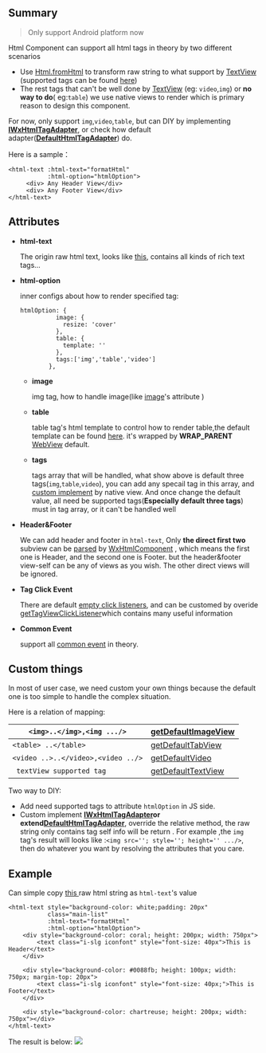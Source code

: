 ## Summary

> Only support Android platform now

Html Component can support all html tags in theory by two different scenarios

- Use [Html.fromHtml](https://developer.android.com/reference/android/text/Html.html#fromHtml(java.lang.String)) to transform raw string  to what support by [TextView](https://developer.android.com/reference/android/widget/TextView) (supported tags can be found [here](https://android.googlesource.com/platform/frameworks/base/+/master/core/java/android/text/Html.java#781))
- The rest tags that can't be well done by [TextView](https://developer.android.com/reference/android/widget/TextView) (eg: `video`,`img`) or **no way to do**( eg:`table`) we use native views to render which is primary reason to design this component.

For now, only support `img`,`video`,`table`, but can DIY by implementing **[IWxHtmlTagAdapter](https://github.com/brucetoo/incubator-weex/blob/10c5576f4d9384967fad67759f2ec2ed39f36530/android/sdk/src/main/java/com/taobao/weex/adapter/IWxHtmlTagAdapter.java)**, or check how default adapter(**[DefaultHtmlTagAdapter](https://github.com/brucetoo/incubator-weex/blob/10c5576f4d9384967fad67759f2ec2ed39f36530/android/sdk/src/main/java/com/taobao/weex/ui/component/html/adapter/DefaultHtmlTagAdapter.java)**) do.

Here is a sample：

```
<html-text :html-text="formatHtml"
           :html-option="htmlOption">
     <div> Any Header View</div>
     <div> Any Footer View</div>
</html-text>
```

## Attributes

- **html-text**

  The origin raw html text, looks like [this](https://www.yuque.com/tuyong/records/xdb5u8/html), contains all kinds of rich text tags...

- **html-option**

  inner configs about how to render specified tag:

  ```
  htmlOption: {
            image: { 
              resize: 'cover'
            },
            table: { 
              template: ''
            },
            tags:['img','table','video']
          },
  ```

  - **image**

    img tag, how to handle image(like [image](http://weex-project.io/cn/references/components/image.html#shu-xing)'s attribute )

  - **table**

    table tag's html template to control how to render table,the default template can be found [here](https://github.com/brucetoo/incubator-weex/blob/10c5576f4d9384967fad67759f2ec2ed39f36530/android/sdk/src/main/java/com/taobao/weex/ui/component/html/HtmlComponent.java#L40). it's wrapped by **WRAP_PARENT** [WebView](https://github.com/brucetoo/incubator-weex/blob/10c5576f4d9384967fad67759f2ec2ed39f36530/android/sdk/src/main/java/com/taobao/weex/ui/component/html/AtMostWebView.java) default.

  - **tags**

    tags array that will be handled, what show above is default three tags(`img`,`table`,`video`), you can add any specail tag in this array, and [custom implement](https://github.com/brucetoo/incubator-weex/blob/10c5576f4d9384967fad67759f2ec2ed39f36530/android/sdk/src/main/java/com/taobao/weex/ui/component/html/adapter/DefaultHtmlTagAdapter.java#L102) by native view. And once change the default value, all need be supported tags(**Especially default three tags**) must in tag array, or it can't be handled well

- **Header&Footer**

  We can add header and footer in `html-text`, Only **the direct first two** subview can be [parsed](https://github.com/brucetoo/incubator-weex/blob/10c5576f4d9384967fad67759f2ec2ed39f36530/android/sdk/src/main/java/com/taobao/weex/ui/component/html/WxHtmlComponent.java#L115) by [WxHtmlComponent](https://github.com/brucetoo/incubator-weex/blob/10c5576f4d9384967fad67759f2ec2ed39f36530/android/sdk/src/main/java/com/taobao/weex/ui/component/html/WxHtmlComponent.java) , which means the first one is Header, and the second one is Footer. but the header&footer view-self can be any of views as you wish. The other direct views will be ignored.

- **Tag Click Event**

  There are default [empty click listeners](https://github.com/brucetoo/incubator-weex/blob/10c5576f4d9384967fad67759f2ec2ed39f36530/android/sdk/src/main/java/com/taobao/weex/ui/component/html/adapter/DefaultHtmlTagAdapter.java#L93), and can be customed by overide [getTagViewClickListener](https://github.com/brucetoo/incubator-weex/blob/10c5576f4d9384967fad67759f2ec2ed39f36530/android/sdk/src/main/java/com/taobao/weex/ui/component/html/adapter/DefaultHtmlTagAdapter.java#L92)which contains many useful information

- **Common Event** 

  support all [common event](../events/common-events.html) in theory.



## Custom things

In most of user case, we need custom your own things because the default one is too simple to handle the complex situation.

Here is a relation of mapping:

| `<img>..</img>,<img .../>`         | [getDefaultImageView](https://github.com/brucetoo/incubator-weex/blob/10c5576f4d9384967fad67759f2ec2ed39f36530/android/sdk/src/main/java/com/taobao/weex/ui/component/html/adapter/DefaultHtmlTagAdapter.java#L156) |
| ---------------------------------- | ------------------------------------------------------------ |
| `<table> ..</table>`               | [getDefaultTabView](https://github.com/brucetoo/incubator-weex/blob/10c5576f4d9384967fad67759f2ec2ed39f36530/android/sdk/src/main/java/com/taobao/weex/ui/component/html/adapter/DefaultHtmlTagAdapter.java#L106) |
| `<video ..>..</video>,<video ../>` | [getDefaultVideo](https://github.com/brucetoo/incubator-weex/blob/10c5576f4d9384967fad67759f2ec2ed39f36530/android/sdk/src/main/java/com/taobao/weex/ui/component/html/adapter/DefaultHtmlTagAdapter.java#L131) |
| ` textView supported tag`          | [getDefaultTextView](https://github.com/brucetoo/incubator-weex/blob/10c5576f4d9384967fad67759f2ec2ed39f36530/android/sdk/src/main/java/com/taobao/weex/ui/component/html/adapter/DefaultHtmlTagAdapter.java#L192) |

Two way to DIY:

- Add need supported tags to attribute `htmlOption`  in  JS side.
- Custom implement **[IWxHtmlTagAdapter](https://github.com/brucetoo/incubator-weex/blob/10c5576f4d9384967fad67759f2ec2ed39f36530/android/sdk/src/main/java/com/taobao/weex/adapter/IWxHtmlTagAdapter.java)**or extend**[DefaultHtmlTagAdapter](https://github.com/brucetoo/incubator-weex/blob/10c5576f4d9384967fad67759f2ec2ed39f36530/android/sdk/src/main/java/com/taobao/weex/ui/component/html/adapter/DefaultHtmlTagAdapter.java)**, override the relative method, the raw string only contains tag self info will be return . For example ,the `img` tag's result will looks like :`<img src=''; style=''; height='' .../>`,  then do whatever you want by resolving the attributes that you care.

## Example

Can simple copy [this ](https://www.yuque.com/tuyong/records/xdb5u8/html)raw html string as `html-text`'s value

```
<html-text style="background-color: white;padding: 20px"
           class="main-list"
           :html-text="formatHtml"
           :html-option="htmlOption">
    <div style="background-color: coral; height: 200px; width: 750px">
        <text class="i-slg iconfont" style="font-size: 40px">This is Header</text>
    </div>

    <div style="background-color: #0088fb; height: 100px; width: 750px; margin-top: 20px">
        <text class="i-slg iconfont" style="font-size: 40px;">This is Footer</text>
    </div>

    <div style="background-color: chartreuse; height: 200px; width: 750px"></div>
</html-text>
```

The result is below:
![](https://ws4.sinaimg.cn/large/006tNc79ly1fzgislx5gvj30mg0qgtbj.jpg)